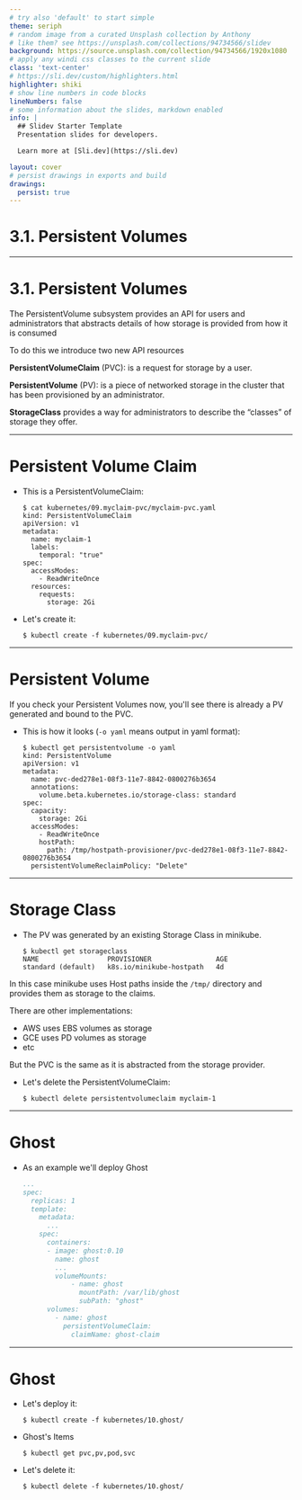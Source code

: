```yaml
---
# try also 'default' to start simple
theme: seriph
# random image from a curated Unsplash collection by Anthony
# like them? see https://unsplash.com/collections/94734566/slidev
background: https://source.unsplash.com/collection/94734566/1920x1080
# apply any windi css classes to the current slide
class: 'text-center'
# https://sli.dev/custom/highlighters.html
highlighter: shiki
# show line numbers in code blocks
lineNumbers: false
# some information about the slides, markdown enabled
info: |
  ## Slidev Starter Template
  Presentation slides for developers.

  Learn more at [Sli.dev](https://sli.dev)

layout: cover
# persist drawings in exports and build
drawings:
  persist: true
---
```


# 3.1. Persistent Volumes

---

# 3.1. Persistent Volumes

The PersistentVolume subsystem provides an API for users and administrators that abstracts details of how storage is provided from how it is consumed

To do this we introduce two new API resources

**PersistentVolumeClaim** (PVC): is a request for storage by a user.

**PersistentVolume** (PV): is a piece of networked storage in the cluster that has been provisioned by an administrator.

**StorageClass** provides a way for administrators to describe the “classes” of storage they offer.

---

# Persistent Volume Claim

* This is a PersistentVolumeClaim:

    ```shell
    $ cat kubernetes/09.myclaim-pvc/myclaim-pvc.yaml
    kind: PersistentVolumeClaim
    apiVersion: v1
    metadata:
      name: myclaim-1
      labels:
        temporal: "true"
    spec:
      accessModes:
        - ReadWriteOnce
      resources:
        requests:
          storage: 2Gi
    ```

* Let's create it:

    ```shell
    $ kubectl create -f kubernetes/09.myclaim-pvc/
    ```

---

# Persistent Volume

If you check your Persistent Volumes now, you'll see there is already a PV generated and bound to the PVC.

* This is how it looks (`-o yaml` means output in yaml format):

    ```shell
    $ kubectl get persistentvolume -o yaml
    kind: PersistentVolume
    apiVersion: v1
    metadata:
      name: pvc-ded278e1-08f3-11e7-8842-0800276b3654
      annotations:
        volume.beta.kubernetes.io/storage-class: standard
    spec:
      capacity:
        storage: 2Gi
      accessModes:
        - ReadWriteOnce
        hostPath:
          path: /tmp/hostpath-provisioner/pvc-ded278e1-08f3-11e7-8842-0800276b3654
      persistentVolumeReclaimPolicy: "Delete"
    ```

---

# Storage Class

* The PV was generated by an existing Storage Class in minikube.

    ```shell
    $ kubectl get storageclass
    NAME                 PROVISIONER                AGE
    standard (default)   k8s.io/minikube-hostpath   4d
    ```

In this case minikube uses Host paths inside the `/tmp/` directory and provides them as storage to the claims.

There are other implementations:

* AWS uses EBS volumes as storage
* GCE uses PD volumes as storage
* etc

But the PVC is the same as it is abstracted from the storage provider.

* Let's delete the PersistentVolumeClaim:

    ```shell
    $ kubectl delete persistentvolumeclaim myclaim-1
    ```

---

# Ghost

* As an example we'll deploy Ghost

    ```yaml
    ...
    spec:
      replicas: 1
      template:
        metadata:
          ...
        spec:
          containers:
          - image: ghost:0.10
            name: ghost
            ...
            volumeMounts:
                - name: ghost
                  mountPath: /var/lib/ghost
                  subPath: "ghost"
          volumes:
            - name: ghost
              persistentVolumeClaim:
                claimName: ghost-claim
    ```
---

# Ghost

* Let's deploy it:

    ```shell
    $ kubectl create -f kubernetes/10.ghost/
    ```

* Ghost's Items

    ```shell
    $ kubectl get pvc,pv,pod,svc
    ```

* Let's delete it:

    ```shell
    $ kubectl delete -f kubernetes/10.ghost/
    ```
